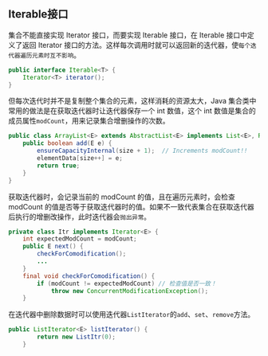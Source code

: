 ## Iterable接口

集合不能直接实现 Iterator 接口，而要实现 Iterable 接口，在 Iterable 接口中定义了返回 Iterator 接口的方法。这样每次调用时就可以返回新的迭代器，使`每个迭代器遍历元素时互不影响`。

```java
public interface Iterable<T> {
    Iterator<T> iterator();
}
```

但每次迭代时并不是复制整个集合的元素，这样消耗的资源太大，Java 集合类中常用的做法是在获取迭代器时让迭代器保存一个 int 数值，这个 int 数值是集合的成员属性`modCount`，用来记录集合增删操作的次数。

```java
public class ArrayList<E> extends AbstractList<E> implements List<E>, RandomAccess, Cloneable, java.io.Serializable {
    public boolean add(E e) {
        ensureCapacityInternal(size + 1);  // Increments modCount!!
        elementData[size++] = e;
        return true;
    }
}
```

获取迭代器时，会记录当前的 modCount 的值，且在遍历元素时，会检查 modCount 的值是否等于获取迭代器时的值。如果不一致代表集合在获取迭代器后执行的增删改操作，此时迭代器会`抛出异常`。

```java
private class Itr implements Iterator<E> {
    int expectedModCount = modCount;
    public E next() {
        checkForComodification();
        ...
    }
    final void checkForComodification() {
        if (modCount != expectedModCount) // 检查值是否一致！
            throw new ConcurrentModificationException();
    }
```

在迭代器中删除数据时可以使用迭代器`ListIterator`的`add`、`set`、`remove`方法。

```java
public ListIterator<E> listIterator() {
        return new ListItr(0);
    }
```

